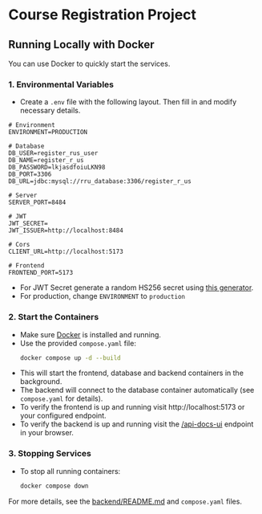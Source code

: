 # Course Registration Project

## Running Locally with Docker

You can use Docker to quickly start the services.

### 1. Environmental Variables
- Create a `.env` file with the following layout. Then fill in and modify necessary details.
```
# Environment
ENVIRONMENT=PRODUCTION

# Database
DB_USER=register_rus_user
DB_NAME=register_r_us
DB_PASSWORD=lkjasdfoiuLKN98
DB_PORT=3306
DB_URL=jdbc:mysql://rru_database:3306/register_r_us

# Server
SERVER_PORT=8484

# JWT
JWT_SECRET=
JWT_ISSUER=http://localhost:8484

# Cors
CLIENT_URL=http://localhost:5173

# Frontend
FRONTEND_PORT=5173
```
- For JWT Secret generate a random HS256 secret using [this generator](https://ij0c1ykkfk.execute-api.us-east-1.amazonaws.com/default/hs256_generator).
- For production, change `ENVIRONMENT` to `production`

### 2. Start the Containers
- Make sure [Docker](https://www.docker.com/) is installed and running.
- Use the provided `compose.yaml` file:
  ```sh
  docker compose up -d --build
  ```
- This will start the frontend, database and backend containers in the background.
- The backend will connect to the database container automatically (see `compose.yaml` for details).
- To verify the frontend is up and running visit http://localhost:5173 or your configured endpoint.
- To verify the backend is up and running visit the [/api-docs-ui](http://localhost:8484/api-docs-ui)  endpoint in your browser.

### 3. Stopping Services
- To stop all running containers:
  ```sh
  docker compose down
  ```

For more details, see the [backend/README.md](./backend/README.md) and `compose.yaml` files.

